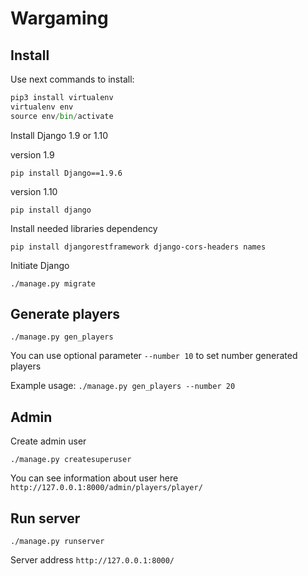 # Wargaming

## Install

Use next commands to install:

```python
pip3 install virtualenv
virtualenv env
source env/bin/activate
```
Install Django 1.9 or 1.10

version 1.9
```apple js
pip install Django==1.9.6 
```
version 1.10
```apple js
pip install django
```
Install needed libraries dependency

```
pip install djangorestframework django-cors-headers names
```

Initiate Django

```
./manage.py migrate
```

## Generate players

```
./manage.py gen_players
```

You can use optional parameter ``--number 10`` to set number generated players

Example usage: ``./manage.py gen_players --number 20``

## Admin

Create admin user
```
./manage.py createsuperuser
```

You can see information about user here
``http://127.0.0.1:8000/admin/players/player/``


## Run server
```
./manage.py runserver
```

Server address ``http://127.0.0.1:8000/`` 

